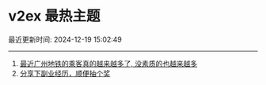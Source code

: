 # v2ex 最热主题

最近更新时间: 2024-12-19 15:02:49

--- 
1. [最近广州地铁的乘客真的越来越多了, 没素质的也越来越多](https://www.v2ex.com/t/1098660) 
2. [分享下副业经历，顺便抽个奖](https://www.v2ex.com/t/1098683) 
